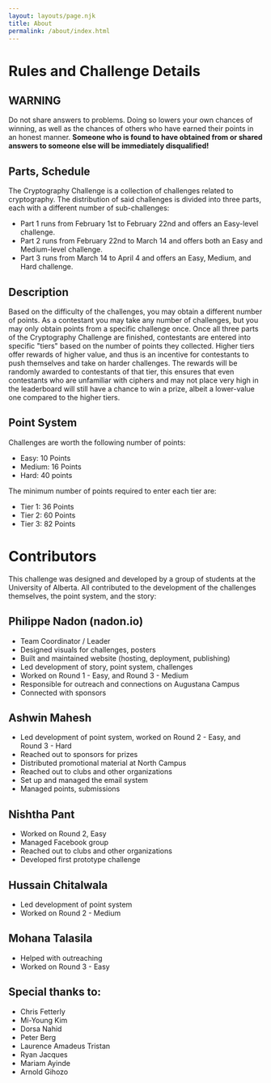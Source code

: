 ```yaml
---
layout: layouts/page.njk
title: About
permalink: /about/index.html
---
```

# Rules and Challenge Details

## WARNING

Do not share answers to problems. Doing so lowers your own chances of winning, as well as the chances of others who have earned their points in an honest manner. **Someone who is found to have obtained from or shared answers to someone else will be immediately disqualified!**

## Parts, Schedule

The Cryptography Challenge is a collection of challenges related to cryptography. The distribution of said challenges is divided into three parts, each with a different number of sub-challenges:

* Part 1 runs from February 1st to February 22nd and offers an Easy-level challenge.
* Part 2 runs from February 22nd to March 14 and offers both an Easy and Medium-level challenge.
* Part 3 runs from March 14 to April 4 and offers an Easy, Medium, and Hard challenge.

## Description

Based on the difficulty of the challenges, you may obtain a different number of points. As a contestant you may take any number of challenges, but you may only obtain points from a specific challenge once. Once all three parts of the Cryptography Challenge are finished, contestants are entered into specific "tiers" based on the number of points they collected. Higher tiers offer rewards of higher value, and thus is an incentive for contestants to push themselves and take on harder challenges. The rewards will be randomly awarded to contestants of that tier, this ensures that even contestants who are unfamiliar with ciphers and may not place very high in the leaderboard will still have a chance to win a prize, albeit a lower-value one compared to the higher tiers.

## Point System

Challenges are worth the following number of points:

* Easy: 10 Points
* Medium: 16 Points
* Hard: 40 points

The minimum number of points required to enter each tier are:

* Tier 1: 36 Points
* Tier 2: 60 Points
* Tier 3: 82 Points

# Contributors

This challenge was designed and developed by a group of students at the University of Alberta. All contributed to the development of the challenges themselves, the point system, and the story:

## Philippe Nadon (nadon.io)

* Team Coordinator / Leader
* Designed visuals for challenges, posters
* Built and maintained website (hosting, deployment, publishing)
* Led development of story, point system, challenges
* Worked on Round 1 - Easy, and Round 3 - Medium
* Responsible for outreach and connections on Augustana Campus
* Connected with sponsors

## Ashwin Mahesh

* Led development of point system, worked on Round 2 - Easy, and Round 3 - Hard
* Reached out to sponsors for prizes
* Distributed promotional material at North Campus
* Reached out to clubs and other organizations
* Set up and managed the email system
* Managed points, submissions

## Nishtha Pant

* Worked on Round 2, Easy
* Managed Facebook group
* Reached out to clubs and other organizations
* Developed first prototype challenge

## Hussain Chitalwala

* Led development of point system
* Worked on Round 2 - Medium

## Mohana Talasila

* Helped with outreaching
* Worked on Round 3 - Easy

## Special thanks to:

* Chris Fetterly
* Mi-Young Kim
* Dorsa Nahid
* Peter Berg
* Laurence Amadeus Tristan
* Ryan Jacques
* Mariam Ayinde
* Arnold Gihozo
